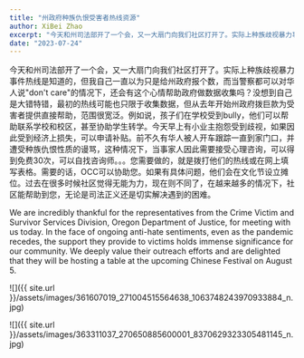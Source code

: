 ```yaml
---
title: "州政府种族仇恨受害者热线资源"
author: XiBei Zhao
excerpt: "今天和州司法部开了一个会，又一大扇门向我们社区打开了。实际上种族歧视暴力事件热线是知道的，但我自己一直以为只是给州政府报个数，而当警察都可以对华人说"don't care"的情况下，还会有这个心情帮助政府做数据收集吗？没想到自己是大错特错，最初的热线可能也只限于收集数据，但从去年开始州政府拨巨款为受害者提供直接帮助，范围很宽泛。例如说，孩子们在学校受到bully，他们可以帮助联系学校和校区，甚至协助学生转学。"
date: "2023-07-24"
---
```


今天和州司法部开了一个会，又一大扇门向我们社区打开了。实际上种族歧视暴力事件热线是知道的，但我自己一直以为只是给州政府报个数，而当警察都可以对华人说"don't care"的情况下，还会有这个心情帮助政府做数据收集吗？没想到自己是大错特错，最初的热线可能也只限于收集数据，但从去年开始州政府拨巨款为受害者提供直接帮助，范围很宽泛。例如说，孩子们在学校受到bully，他们可以帮助联系学校和校区，甚至协助学生转学。今天早上有小业主抱怨受到歧视，如果因此受到经济上损失，可以申请补贴。前不久有华人被人开车跟踪一直到家门口，并遭受种族仇恨性质的谩骂，这种情况下，当事家人因此需要接受心理咨询，可以得到免费30次，可以自找咨询师。。。您需要做的，就是拨打他们的热线或在网上填写表格。需要的话，OCC可以协助您。如果有具体问题，他们会在文化节设立摊位。过去在很多时候社区觉得无能为力，现在则不同了，在越来越多的情况下，社区能帮助到您，无论是司法正义还是切实解决遇到的困难。

We are incredibly thankful for the representatives from the Crime Victim and Survivor Services Division, Oregon Department of Justice, for meeting with us today. In the face of ongoing anti-hate sentiments, even as the pandemic recedes, the support they provide to victims holds immense significance for our community. We deeply value their outreach efforts and are delighted that they will be hosting a table at the upcoming Chinese Festival on August 5.

![]({{ site.url }}/assets/images/361607019_271004515564638_1063748243970933884_n.jpg)

![]({{ site.url }}/assets/images/363311037_270650885600001_8370629323305481145_n.jpg)
